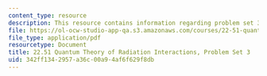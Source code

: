 ```yaml
---
content_type: resource
description: This resource contains information regarding problem set 3.
file: https://ol-ocw-studio-app-qa.s3.amazonaws.com/courses/22-51-quantum-theory-of-radiation-interactions-fall-2012/342ff1342957a36c00a94af6f629f8db_MIT22_51F12_ps3.pdf
file_type: application/pdf
resourcetype: Document
title: 22.51 Quantum Theory of Radiation Interactions, Problem Set 3
uid: 342ff134-2957-a36c-00a9-4af6f629f8db
---
```

